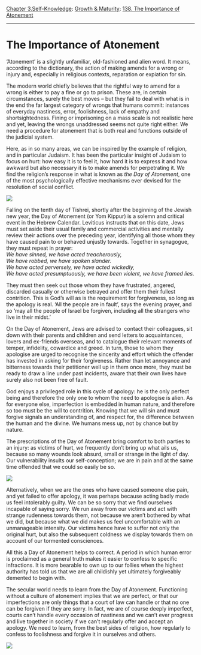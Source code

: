 [Chapter 3.Self-Knowledge](https://www.theschooloflife.com/thebookoflife/category/self-knowledge/): [Growth & Maturity](https://www.theschooloflife.com/thebookoflife/category/self-knowledge/growth-maturity/): [138. The Importance of Atonement](https://www.theschooloflife.com/thebookoflife/the-importance-of-atonement/)

* * *

# The Importance of Atonement

‘Atonement’ is a slightly unfamiliar, old-fashioned and alien word. It means, according to the dictionary, the action of making amends for a wrong or injury and, especially in religious contexts, reparation or expiation for sin.

The modern world chiefly believes that the rightful way to amend for a wrong is either to pay a fine or go to prison. These are, in certain circumstances, surely the best moves – but they fail to deal with what is in the end the far largest category of wrongs that humans commit: instances of everyday nastiness, error, foolishness, lack of empathy and shortsightedness. Fining or imprisoning on a mass scale is not realistic here and yet, leaving the wrongs unaddressed seems not quite right either. We need a procedure for atonement that is both real and functions outside of the judicial system.

Here, as in so many areas, we can be inspired by the example of religion, and in particular Judaism. It has been the particular insight of Judaism to focus on hurt: how easy it is to feel it, how hard it is to express it and how awkward but also necessary it is to make amends for perpetrating it. We find the religion’s response in what is known as _the Day of Atonement_, one of the most psychologically effective mechanisms ever devised for the resolution of social conflict.

![](https://www.theschooloflife.com/thebookoflife/wp-content/uploads/2017/11/3802191944_c5a62bda2e_c.jpg)

Falling on the tenth day of Tishrei, shortly after the beginning of the Jewish new year, the Day of Atonement (or Yom Kippur) is a solemn and critical event in the Hebrew Calendar. Leviticus instructs that on this date, Jews must set aside their usual family and commercial activities and mentally review their actions over the preceding year, identifying all those whom they have caused pain to or behaved unjustly towards. Together in synagogue, they must repeat in prayer:  
 _We have sinned, we have acted treacherously,  
 We have robbed, we have spoken slander.  
 We have acted perversely, we have acted wickedly,  
 We have acted presumptuously, we have been violent, we have framed lies._

They must then seek out those whom they have frustrated, angered, discarded casually or otherwise betrayed and offer them their fullest contrition. This is God’s will as is the requirement for forgiveness, so long as the apology is real. ‘All the people are in fault’, says the evening prayer, and so ‘may all the people of Israel be forgiven, including all the strangers who live in their midst.’

On the Day of Atonement, Jews are advised to &nbsp;contact their colleagues, sit down with their parents and children and send letters to acquaintances, lovers and ex-friends overseas, and to catalogue their relevant moments of temper, infidelity, cowardice and greed. In turn, those to whom they apologise are urged to recognise the sincerity and effort which the offender has invested in asking for their forgiveness. Rather than let annoyance and bitterness towards their petitioner well up in them once more, they must be ready to draw a line under past incidents, aware that their own lives have surely also not been free of fault.

God enjoys a privileged role in this cycle of apology: he is the only perfect being and therefore the only one to whom the need to apologise is alien. As for everyone else, imperfection is embedded in human nature, and therefore so too must be the will to contrition. Knowing that we will sin and must forgive signals an understanding of, and respect for, the difference between the human and the divine. We humans mess up, not by chance but by nature.

The prescriptions of the Day of Atonement bring comfort to both parties to an injury: as victims of hurt, we frequently don’t bring up what ails us, because so many wounds look absurd, small or strange in the light of day. Our vulnerability insults our self-conception; we are in pain and at the same time offended that we could so easily be so.

![](https://i.pinimg.com/736x/bb/0d/f9/bb0df9196fb4d179871f6e2730b6a0f1--art-interiors-cottage-interiors.jpg)

Alternatively, when we are the ones who have caused someone else pain, and yet failed to offer apology, it was perhaps because acting badly made us feel intolerably guilty. We can be so sorry that we find ourselves incapable of saying sorry. We run away from our victims and act with strange rudenness towards them, not because we aren’t bothered by what we did, but because what we did makes us feel uncomfortable with an unmanageable intensity. Our victims hence have to suffer not only the original hurt, but also the subsequent coldness we display towards them on account of our tormented consciences.   
  
All this a Day of Atonement helps to correct. A period in which human error is proclaimed as a general truth makes it easier to confess to specific infractions. It is more bearable to own up to our follies when the highest authority has told us that we are all childishly yet ultimately forgiveably demented to begin with.

The secular world needs to learn from the Day of Atonement. Functioning without a culture of atonement implies that we are perfect, or that our imperfections are only things that a court of law can handle or that no one can be forgiven if they are sorry. In fact, we are of course deeply imperfect, courts can’t handle every occasion of nastiness and we can’t ever progress and live together in society if we can’t regularly offer and accept an apology. We need to learn, from the best sides of religion, how regularly to confess to foolishness and forgive it in ourselves and others.

[![](https://img.youtube.com/vi/z3Nj6jEIFmY/0.jpg)](https://www.youtube.com/embed/z3Nj6jEIFmY '')

